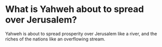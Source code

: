 # What is Yahweh about to spread over Jerusalem?

Yahweh is about to spread prosperity over Jerusalem like a river, and the riches of the nations like an overflowing stream.
